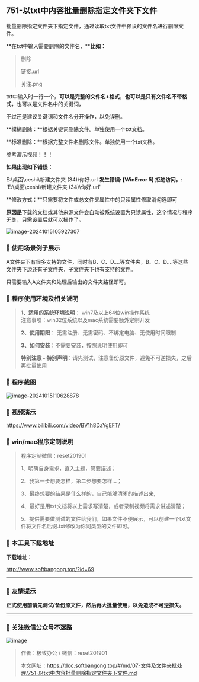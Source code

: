 ## 751-以txt中内容批量删除指定文件夹下文件
批量删除指定文件夹下指定文件，通过读取txt文件中预设的文件名进行删除文件。

**在txt中输入需要删除的文件名，****比如：**

>删除
>
>链接.url
>
>关注.png

txt中输入时一行一个，**可以是完整的文件名+格式**，**也可以是只有文件名不带格式**，也可以是文件名中的关键词，

不过还是建议关键词和文件名分开操作，以免误删。

**模糊删除：**根据关键词删除文件。单独使用一个txt文档。

**标准删除：**根据完整文件名删除文件。单独使用一个txt文档。

参考演示视频！！！



**如果出现如下错误：**

E:\桌面\ceshi\新建文件夹 (34)\你好.url
**发生错误: [WinError 5] 拒绝访问。**: 'E:\\桌面\\ceshi\\新建文件夹 (34)\\你好.url'

**修改方式：**只需要将文件或总文件夹属性中的只读属性修取消勾选即可

**原因是**下载的文档或其他来源文件会自动被系统设置为只读属性，这个情况与程序无关，只需设置后就可以操作了。

![image-20241015105927307](https://s2.loli.net/2024/10/15/v2RwQEK3tA1LBe9.png)



### 📑 使用场景例子展示
A文件夹下有很多支持的文件，同时有B、C、D....等文件夹，B、C、D....等这些文件夹下边还有子文件夹，子文件夹下也有支持的文件。

只需要输入A文件夹和处理后输出的文件夹路径即可。

### 📑 程序使用环境及相关说明

> **1、适用的系统环境说明**： win7及以上64位win操作系统  
> 注意事项：win32位系统以及mac系统需要额外定制开发  
>
> **2、使用期限**： 无需注册、无需密码、不绑定电脑、无使用时间限制  
>
> **3、如何安装**：不需要安装，按照说明使用即可  
>
> **特别注意 - 特别声明**：请先测试，注意备份原文件，避免不可逆损失，之后再批量使用

### 📑 程序截图
![image-20241015110628878](https://s2.loli.net/2024/10/15/Ks9XgtnxAoFv4hD.png) 

### 📑 视频演示

https://www.bilibili.com/video/BV1h8DaYgEFT/

### 📑 win/mac程序定制说明

> 程序定制微信：reset201901  
>
> 1、明确自身需求，直入主题，简要描述；
>
> 2、我第一步想要怎样，第二步想要怎样...； 
>
> 3、最终想要的结果是什么样的，自己能够清晰的描述出来,  
>
> 4、最好是用txt文档将以上需求写清楚，或者录制视频将需求讲述清楚；  
>
> 5、提供需要做测试的文件给我们，如果文件不便展示，可以创建一个txt文件将文件名后缀.txt修改为你同类型的文件即可。  

### 📑 本工具下载地址

**下载地址：**

http://www.softbangong.top/?id=69

------

### 📑 友情提示

**正式使用前请先测试/备份原文件，然后再大批量使用，以免造成不可逆损失。**

------

### 📑 关注微信公众号不迷路

![image](https://s2.loli.net/2024/11/02/tK9T7jxLcuv5rUk.png)

> 作者：极致办公  /  微信：reset201901
>
> 本文网址：https://doc.softbangong.top/#/md/07-文件及文件夹批处理/751-以txt中内容批量删除指定文件夹下文件.md